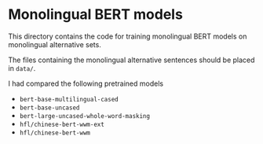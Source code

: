 # Monolingual BERT models

This directory contains the code for training monolingual BERT models on monolingual alternative sets.

The files containing the monolingual alternative sentences should be placed in `data/`.

I had compared the following pretrained models
- `bert-base-multilingual-cased`
- `bert-base-uncased`
- `bert-large-uncased-whole-word-masking`
- `hfl/chinese-bert-wwm-ext`
- `hfl/chinese-bert-wwm`
